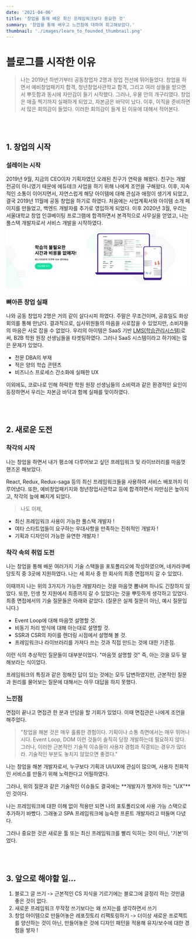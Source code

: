 ```yaml
---
date: '2021-04-06'
title: '창업을 통해 배운 최신 프레임워크보다 중요한 것'
summary: '창업을 통해 배우고 느낀점에 대하여 회고해보았다.'
thumbnail: './images/learn_to_founded_thumbnail.png'
---
```


# 블로그를 시작한 이유

> 나는 2019년 하반기부터 공동창업자 2명과 창업 전선에 뛰어들었다. 창업을 하면서 예비창업패키지 합격, 청년창업사관학교 합격, 그리고 여러 상들을 받으면서 뿌듯함과 동시에 자만감이 들기 시작했다. 그러나, 우물 안의 개구리였다. 창업은 매출 찍기까지 실패하게 되었고, 자본금은 바닥이 났다. 이후, 이직을 준비하면서 많은 회의감이 들었다. 이러한 회의감이 들게 된 이유에 대해서 적어본다.

<br/>
<br/>

## 1. 창업의 시작

### 설레이는 시작

2019년 9월, 지금의 CEO이자 기획자였던 오래된 친구가 연락을 해왔다. 친구는 개발 전공이 아니였기 때문에 에듀테크 사업을 하기 위해 나에게 조언을 구해왔다. 이후, 지속적인 소통이 이어지면서, 자연스럽게 해당 아이템에 대해 관심과 애정이 생기게 되었고, 결국 2019년 11월에 공동 창업을 하기로 하였다. 처음에는 사업계획서와 아이템 소개 페이지를 만들었고, 백엔드 개발자를 추가로 영입하게 되었다. 이후 2020년 3월, 우리는 서울대학교 창업 인큐베이팅 프로그램에 합격하면서 본격적으로 사무실을 얻었고, 나는 풀스택 개발자로서 서비스 개발을 시작하였다.
![Eduity 배너](./images/learn_to_founded_eduity_banner.png)

### 뼈아픈 창업 실패

나와 공동 창업자 2명은 거의 같이 살다시피 하였다. 주말은 무조건이며, 공휴일도 화상 회의를 통해 만났다. 결과적으로, 심사위원들의 마음을 사로잡을 수 있었지만, 소비자들의 마음은 사로 잡을 수 없었다.
우리의 아이템은 SaaS 기반 [LMS(학습관리시스템)](https://ko.wikipedia.org/wiki/%ED%95%99%EC%8A%B5_%EA%B4%80%EB%A6%AC_%EC%8B%9C%EC%8A%A4%ED%85%9C)로써, B2B 학원 원장 선생님들을 타겟팅하였다. 그러나 SaaS 시스템이라고 하기에는 많은 문제가 있었다.

>

- 전문 DBA의 부재
- 적은 양의 학습 콘텐츠
- 비즈니스 프로세스 간소화에 실패한 UX

이외에도, 코로나로 인해 하락한 학원 원장 선생님들의 소비력과 같은 환경적인 요인이 등장하면서 우리는 자본금 바닥과 함께 실패를 맞이하였다.

<br/>
<br/>

## 2. 새로운 도전

### 착각의 시작

나는 창업을 하면서 내가 평소에 다루어보고 싶던 프레임워크 및 라이브러리를 마음껏 핸즈온 해보았다.

React, Redux, Redux-saga 등의 최신 프레임워크들을 사용하여 서비스 배포까지 이루어냈다. 또한, 예비창업패키지와 청년창업사관학교 등에 합격하면서 자만심은 높아지고, 착각의 늪에 빠지게 되었다.

> 나도 이제,

- 최신 프레임워크 사용이 가능한 풀스택 개발자 !
- 여타 스타트업들이 요구하는 우대사항을 만족하는 진취적인 개발자 !
- 기획과 디자인이 가능한 유연한 개발자 !
  <br/>

### 착각 속의 취업 도전

나는 창업을 통해 배운 여러가지 기술 스택들을 포토폴리오에 작성하였으며, 네카라쿠베당토직 중 3곳에 지원하였다. 나는 세 회사 중 한 회사의 최종 면접까지 갈 수 있었다.

이때까지 나는 위의 3가지가 가능한 개발자라는 것을 마음껏 뽐내며 하나도 긴장하지 않았다. 또한, 인생 첫 지원에서 최종까지 갈 수 있었다는 것을 뿌듯하게 생각하고 있었다. 최종 면접에서의 기술 질문들은 아래와 같았다. (질문은 실제 질문이 아닌, 예시 질문입니다.)

>

- Event Loop에 대해 마음껏 설명할 것.
- 비동기 처리 방식에 대해 아는대로 설명할 것.
- SSR과 CSR의 차이를 렌더링 시점에서 설명해 볼 것.
- 프레임워크나 라이브러리를 가져다 쓰는 것과 직접 만드는 것에 대한 기준점.

이런 식의 추상적인 질문들이 대부분이었다. "마음껏 설명할 것" 즉, 아는 것을 모두 말해보라는 식이었다.

프레임워크의 특징과 같은 정해진 답이 있는 것에는 모두 답변하였지만, 근본적인 질문과 원리를 물어보는 질문에 대해서는 아무 대답을 하지 못했다.
<br/>

### 느낀점

면접이 끝나고 면접관 한 분과 만담을 할 기회가 있었다. 이때 면접관은 나에게 조언을 해주었다.

> "창업을 해본 것은 매우 훌륭한 경험이다. 기획이나 소통 측면에서는 매우 뛰어나시다. Event Loop, DOM 이런 것들이 솔직히 당장 개발하는데 필요하지 않다. 그러나, 이러한 근본적인 기술적 이슈들이 사용자 경험과 직결되는 경우가 많더라. 기술적인 부분도 놓치지 않았으면 좋겠다."

나는 창업을 해본 개발자로서, 누구보다 기획과 UI/UX에 관심이 많으며, 사용자 친화적인 서비스를 만들기 위해 노력한다고 어필하였다.

그러나, 위의 질문과 같은 기술적인 이슈들도 결국에는 **개발자가 챙겨야 하는 "UX"**인 것이다.

나는 프레임워크에 대한 이해 없이 적용만 되면 나의 포토폴리오에 사용 가능 스택으로 추가하기 바빴다. 그래놓고 SPA 프레임워크에 능숙한 프론트 개발자라고 떠들며 다녔다.

그러나 중요한 것은 새로운 툴 또는 최신 프레임워크를 빨리 익히는 것이 아닌, '기본'이었다.

<br/>
<br/>

## 3. 앞으로 해야할 일...

1. 블로그 글 쓰기 -> 근본적인 CS 지식을 기르기에는 블로그에 글정리 하는 것만큼 좋은 것이 없다.
1. 새로운 프레임워크 무작정 쓰기보다는 왜 쓰지는를 생각하면서 쓰기
1. 창업 아이템으로 만들어놓은 레포짓토리 리팩토링하기
   -> 더이상 새로운 프로젝트를 양산하는 것이 아닌, 만들어놓은 것에 디자인 패턴을 적용해 유지/보수에 대한 경험을 쌓자 !
